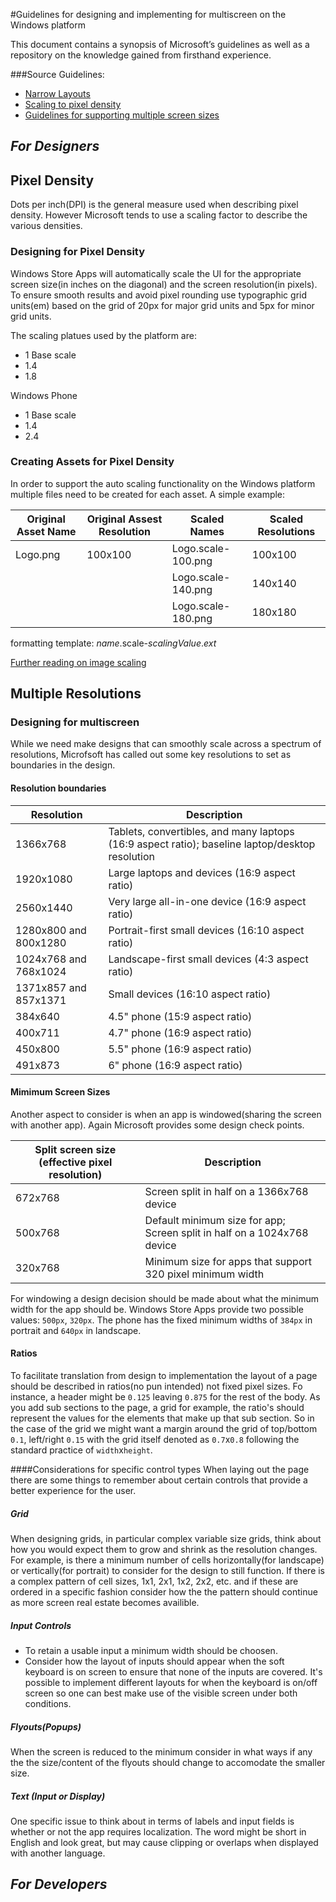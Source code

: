 #Guidelines for designing and implementing for multiscreen on the Windows platform

This document contains a synopsis of Microsoft’s guidelines as well as a repository on the knowledge gained from firsthand experience. 

###Source Guidelines:
* [Narrow Layouts](http://msdn.microsoft.com/en-us/library/windows/apps/hh465371.aspx)
* [Scaling to pixel density](http://msdn.microsoft.com/en-us/library/windows/apps/hh465362.aspx)
* [Guidelines for supporting multiple screen sizes](http://msdn.microsoft.com/en-us/library/windows/apps/hh465349.aspx)

## *For Designers*
## Pixel Density
Dots per inch(DPI) is the general measure used when describing pixel density.  However Microsoft tends to use a scaling factor to describe the various densities.
### Designing for Pixel Density
Windows Store Apps will automatically scale the UI for the appropriate screen size(in inches on the diagonal) and the screen resolution(in pixels). To ensure smooth results and avoid pixel rounding use typographic grid units(em) based on the grid of 20px for major grid units and 5px for minor grid units.

The scaling platues used by the platform are:
* 1 Base scale
* 1.4
* 1.8

Windows Phone
* 1 Base scale
* 1.4
* 2.4

### Creating Assets for Pixel Density
In order to support the auto scaling functionality on the Windows platform multiple files need to be created for each asset.
A simple example:

| Original Asset Name | Original Assest Resolution | Scaled Names           | Scaled Resolutions |
| ------------------- | -------------------------- | ---------------------- | ------------------ |
| Logo.png            | 100x100                    | Logo.scale-100.png     | 100x100            |
|                     |                            | Logo.scale-140.png     | 140x140            |
|                     |                            | Logo.scale-180.png     | 180x180            |

formatting template: *name*.scale-*scalingValue*.*ext*

[Further reading on image scaling](http://msdn.microsoft.com/en-us/library/windows/apps/xaml/hh965325.aspx)


## Multiple Resolutions
### Designing for multiscreen
While we need make designs that can smoothly scale across a spectrum of resolutions, Microfsoft has called out some key resolutions to set as boundaries in the design.

#### Resolution boundaries

| Resolution | Description |
| ---------- | ----------- |
| 1366x768	|Tablets, convertibles, and many laptops (16:9 aspect ratio); baseline laptop/desktop resolution|
| 1920x1080	| Large laptops and devices (16:9 aspect ratio) |
| 2560x1440	| Very large all-in-one device (16:9 aspect ratio) |
| 1280x800 and 800x1280 |	Portrait-first small devices (16:10 aspect ratio) |
| 1024x768 and 768x1024 |	Landscape-first small devices (4:3 aspect ratio) |
| 1371x857 and 857x1371 |	Small devices (16:10 aspect ratio) |
| 384x640 |	4.5" phone (15:9 aspect ratio) |
| 400x711 |	4.7" phone (16:9 aspect ratio) |
| 450x800 |	5.5" phone (16:9 aspect ratio) |
| 491x873 |	6" phone (16:9 aspect ratio) |



#### Mimimum Screen Sizes
Another aspect to consider is when an app is windowed(sharing the screen with another app). Again Microsoft provides some design check points.

|Split screen size (effective pixel resolution) |    Description |
| --------------------------------------------- | -------------- |
| 672x768 |	Screen split in half on a 1366x768 device |
| 500x768 |	Default minimum size for app; Screen split in half on a 1024x768 device |
| 320x768 |	Minimum size for apps that support 320 pixel minimum width |

For windowing a design decision should be made about what the minimum width for the app should be.  Windows Store Apps provide two possible values: `500px`, `320px`. The phone has the fixed minimum widths of `384px` in portrait and `640px` in landscape.

#### Ratios
To facilitate translation from design to implementation the layout of a page should be described in ratios(no pun intended) not fixed pixel sizes. Fo instance, a header might be `0.125` leaving `0.875` for the rest of the body. As you add sub sections to the page, a grid for example, the ratio's should represent the values for the elements that make up that sub section. So in the case of the grid we might want a margin around the grid of top/bottom `0.1`, left/right `0.15` with the grid itself denoted as `0.7`x`0.8` following the standard practice of `width`x`height`.

####Considerations for specific control types
When laying out the page there are some things to remember about certain controls that provide a better experience for the user.

##### Grid
When designing grids, in particular complex variable size grids, think about how you would expect them to grow and shrink as the resolution changes.  For example, is there a minimum number of cells horizontally(for landscape) or vertically(for portrait) to consider for the design to still function.  If there is a complex pattern of cell sizes, 1x1, 2x1, 1x2, 2x2, etc. and if these are ordered in a specific fashion consider how the the pattern should continue as more screen real estate becomes availible.

##### Input Controls
* To retain a usable input a minimum width should be choosen.  
* Consider how the layout of inputs should appear when the soft keyboard is on screen to ensure that none of the inputs are covered. It's possible to implement different layouts for when the keyboard is on/off screen so one can best make use of the visible screen under both conditions.

##### Flyouts(Popups)
When the screen is reduced to the minimum consider in what ways if any the the size/content of the flyouts should change to accomodate the smaller size.

##### Text (Input or Display)
One specific issue to think about in terms of labels and input fields is whether or not the app requires localization.  The word might be short in English and look great, but may cause clipping or overlaps when displayed with another language.



## *For Developers*


